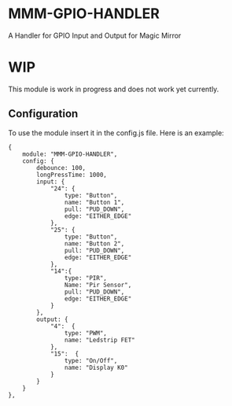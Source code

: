 # MMM-GPIO-HANDLER
A Handler for GPIO Input and Output for Magic Mirror

# WIP

This module is work in progress and does not work yet currently.

## Configuration

To use the module insert it in the config.js file. Here is an example:

```json5
{
	module: "MMM-GPIO-HANDLER",
	config: {
		debounce: 100,
		longPressTime: 1000,
		input: {
			"24": {
				type: "Button",
				name: "Button 1",
				pull: "PUD_DOWN",
				edge: "EITHER_EDGE"
			},
			"25": {
				type: "Button",
				name: "Button 2",
				pull: "PUD_DOWN",
				edge: "EITHER_EDGE"
			},
			"14":{
				type: "PIR",
				Name: "Pir Sensor",
				pull: "PUD_DOWN",
				edge: "EITHER_EDGE"				
			}
		},
		output: {
			"4":  {
				type: "PWM",
				name: "Ledstrip FET"
			},
			"15":  {
				type: "On/Off",
				name: "Display K0"
			}
		}
	}
},
```

